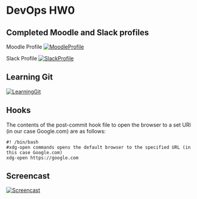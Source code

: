 # DevOps HW0

## Completed Moodle and Slack profiles
Moodle Profile
[![MoodleProfile](https://github.ncsu.edu/akhan7/HW0/blob/master/images/MoodleProfile.jpg)](#MoodleProfile)

Slack Profile
[![SlackProfile](https://github.ncsu.edu/akhan7/HW0/blob/master/images/SlackProfile.jpg)](#SlackProfile)

## Learning Git
[![LearningGit](https://github.ncsu.edu/akhan7/HW0/blob/master/images/LearningGit.jpg)](#LearningGit)

## Hooks
The contents of the post-commit hook file to open the browser to a set URl (in our case Google.com) are as follows:

	#! /bin/bash
	#xdg-open commands opens the default browser to the specified URL (in this case Google.com)
	xdg-open https://google.com

## Screencast
[![Screencast](https://github.ncsu.edu/akhan7/HW0/blob/master/images/Screencast.gif)](#Screencast)
